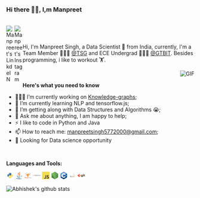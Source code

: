 ### Hi there 👋🏽, I,m Manpreet

<br/>

<a href="https://www.linkedin.com/in/manpreet-singh-901269157/">
  <img align="left" alt="Manpreet's LinkdeIN" width="22px" src="https://cdn.jsdelivr.net/npm/simple-icons@v3/icons/linkedin.svg" />
</a>
<a href="https://www.instagram.com/manpreet_1578/">
  <img align="left" alt="Manpreet's Instagram" width="22px" src="https://cdn.jsdelivr.net/npm/simple-icons@v3/icons/instagram.svg" />
</a>

<br/>
<br/>

Hi, I'm Manpreet Singh, a Data Scientist 🚀 from India, currently, I'm a Team Member 🙍🏽‍♂️ [@TSG](https://github.com/TSG-GTBIT) and ECE Undergrad 👨🏽‍💻 [@GTBIT](https://www.gtbit.org/). Besides programming, i like to workout 🏋️.

 <img align="right" alt="GIF" src="https://media.giphy.com/media/U7gTVK2ch30xsUskCL/giphy.gif" />
 
 <br/>
 
 **Here's what you need to know**

- 👨🏽‍💻 I’m currently working on [Knowledge-graphs](https://thenextweb.com/podium/2019/06/11/what-is-a-knowledge-graph-and-how-does-one-work/);
- 🌱 I’m currently learning NLP and tensorflow.js; 
- 🤔 I’m getting along with Data Structures and Algorithms 😭;
- 💬 Ask me about anything, I am happy to help;
- ⚡️  I like to code in Python and Java
- 📫 How to reach me: manpreetsingh5772000@gmail.com;
- 💼 Looking for Data science opportunity

<br/>

**Languages and Tools:**  

<code><img height="20" src="https://raw.githubusercontent.com/github/explore/80688e429a7d4ef2fca1e82350fe8e3517d3494d/topics/python/python.png"></code>
<code><img height="20" src="https://raw.githubusercontent.com/github/explore/80688e429a7d4ef2fca1e82350fe8e3517d3494d/topics/java/java.png"></code>
<code><img height="20" src="https://raw.githubusercontent.com/github/explore/80688e429a7d4ef2fca1e82350fe8e3517d3494d/topics/tensorflow/tensorflow.png"></code>
<code><img height="20" src="https://raw.githubusercontent.com/github/explore/80688e429a7d4ef2fca1e82350fe8e3517d3494d/topics/pytorch/pytorch.png"></code>
<code><img height="20" src="https://raw.githubusercontent.com/github/explore/80688e429a7d4ef2fca1e82350fe8e3517d3494d/topics/javascript/javascript.png"></code>
<code><img height="20" src="https://raw.githubusercontent.com/github/explore/80688e429a7d4ef2fca1e82350fe8e3517d3494d/topics/nodejs/nodejs.png"></code>
<code><img height="20" src="https://raw.githubusercontent.com/github/explore/80688e429a7d4ef2fca1e82350fe8e3517d3494d/topics/cpp/cpp.png"></code>
<code><img height="20" src="https://raw.githubusercontent.com/github/explore/80688e429a7d4ef2fca1e82350fe8e3517d3494d/topics/mysql/mysql.png"></code>
<code><img height="20" src="https://raw.githubusercontent.com/github/explore/80688e429a7d4ef2fca1e82350fe8e3517d3494d/topics/git/git.png"></code>

![Abhishek's github stats](https://github-readme-stats.vercel.app/api?username=manpreet2000&show_icons=true&hide_border=true)
